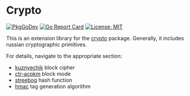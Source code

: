 # Crypto
[![PkgGoDev](https://pkg.go.dev/badge/github.com/pkositsyn/crypto)](https://pkg.go.dev/github.com/pkositsyn/crypto)
[![Go Report Card](https://goreportcard.com/badge/github.com/pkositsyn/crypto)](https://goreportcard.com/report/github.com/pkositsyn/crypto)
[![License: MIT](https://img.shields.io/badge/License-MIT-green.svg)](https://github.com/pkositsyn/crypto/blob/master/LICENSE)

This is an extension library for the [crypto](https://golang.org/pkg/crypto/) package.
Generally, it includes russian cryptographic primitives.

For details, navigate to the appropriate section:

- [kuznyechik](./cipher/kuznyechik) block cipher
- [ctr-acpkm](./cipher/ctr-acpkm) block mode
- [streebog](./hash/streebog) hash function
- [hmac](./hash/hmac) tag generation algorithm